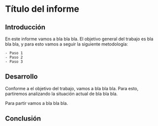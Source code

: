 # Título del informe

## Introducción

En este informe vamos a bla bla bla.
El objetivo general del trabajo es bla bla bla, y para esto vamos a seguir la siguiente metodología:

    - Paso 1
    - Paso 2
    - Paso 3

## Desarrollo

Conforme a el objetivo del trabajo, vamos a bla bla bla. Para esto, partiremos analizando la situación actual de bla bla bla.

Para partir vamos a bla bla bla.

## Conclusión
